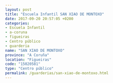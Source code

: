 ```yaml
---
layout: post
title: "Escuela Infantil SAN XIAO DE MONTOXO"
date: 2017-09-20 20:57:05 +0200
categories:
- Escuela Infantil
- a-coruna
- figueiras
- Centro público
- guarderia
name: "SAN XIAO DE MONTOXO"
province: "A Coruña"
location: "Figueiras"
code: "15020581"
type: "Centro público"
permalink: /guarderias/san-xiao-de-montoxo.html
---
```

